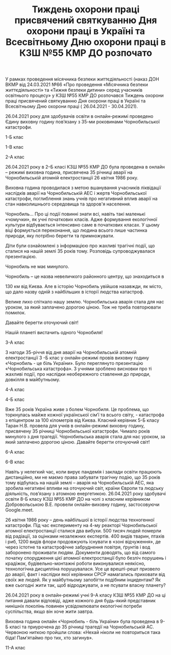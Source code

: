 ﻿---
title: Тиждень охорони праці присвячений святкуванню Дня охорони праці в Україні та Всесвітньому Дню охорони праці в КЗШ №55 КМР ДО розпочато
---

У рамках проведення місячника безпеки життєдіяльності (наказ ДОН ВКМР від 24.03.2021 №66 «Про проведення «Місячника безпеки життєдіяльності» та «Тижня безпеки дитини» серед учасників освітнього процесу» у КЗШ №55 КМР ДО розпочався Тиждень охорони праці присвячений святкуванню Дня охорони праці в Україні та Всесвітньому Дню охорони праці ( 26.04.2021 - 30.04.2021).

26.04.2021 року для здобувачів освіти в онлайн-режимі проведено Єдину виховну годину пов’язану з 35-ми роковинами Чорнобильської катастрофи.

1-Б клас

<slideshow id="*1b" />

1-В клас

<slideshow id="*1v" />

2-А клас

<slideshow id="*2a" />

26.04.2021 року в 2–Б класі КЗШ №55 КМР ДО була проведена в онлайн – режимі виховна година, присвячена 35 річниці аварії на Чорнобильській атомній електростанції 26 квітня 1986 року.

Виховна година проводилася з метою вшанування учасників ліквідації наслідків аварії на Чорнобильській АЕС і жертв Чорнобильської катастрофи, поглиблення знань учнів про негативний вплив аварії на стан навколишнього середовища та здоров'я населення.

Чорнобиль... Про ці події повинні знати всі, навіть такі маленькі «чомучки», як учні початкових класів. Адже формування екологічної культури відбувається інтенсивно саме в початкових класах. У цьому віці формується переконання, що людина всього лише частинка природи, яку потрібно берегти та примножувати.

Діти були ознайомлені з інформацією про жахливі трагічні події, що сталися на нашій землі 35 років тому. Розповідь супроводжувалася презентацією.

Чорнобиль не має минулого.

Чорнобиль – це назва невеличкого районного центру, що знаходиться в

130 км від Києва. Але в історію Чорнобиль увійшов назавжди, як місто, що дало назву одній з найбільших в історії людства катастроф.

Велике лихо спіткало нашу землю. Чорнобильська аварія стала для нас уроком, за який заплачено дорогою ціною. Тож не треба повторювати помилок.

Давайте берегти оточуючий світ!

Нашій планеті вистачить одного Чорнобиля!

<slideshow id="*2b" />

3-А клас

<slideshow id="*3a" />

З нагоди 35-річчя від дня аварії на Чорнобильській атомній електростанції 3 -Б клас у онлайн-режимі провів виховну годину «Чорнобиль - це біль України». Було переглянуто презентацію «Чорнобильська катастрофа». З учнями зроблено висновки про ті жахливі події, про наслідки необережного ставлення до природи, довкілля в майбутньому.

<slideshow id="*3b" />

4-А клас

<slideshow id="*4a" />

4-Б клас

<slideshow id="*4b" />

Вже 35 років Україна живе з болем Чорнобиля. Це проблема, що торкнулась майже кожної української сім’ї та всього світу, - катастрофа з епіцентром за 100 кілометрів від Києва. Класний керівник 5-Б класу Таран Н.В. провела для учнів в онлайн-режимі виховну годину, присвячену 35 річниці Чорнобильської катастрофи. Чимало років минулого з дня трагедії. Чорнобильська аварія стала для нас уроком, за який заплачено дорогою ціною. Давайте берегти оточуючий світ!

<slideshow id="*5b" />

6-А клас

<slideshow id="*6a" />

6-В клас

<slideshow id="*6v" />

Навіть у нелегкий час, коли вирує пандемія і заклади освіти працюють дистанційно, ми не маємо права забувати трагічну подію, що 35 років тому відбулась на нашій землі – аварія на Чорнобильській АЕС, яка зробила негативні впливи на оточуючий світ, країни Європи та людську діяльність, пов’язану з атомною енергетикою. 26.04.2021 року здобувачі освіти 8-Б класу КЗШ №55 КМР ДО на чолі з класним керівником Добровольською В.Е. провели онлайн-виховну годину, застосовуючи Google.meet.

<slideshow id="*8b" />

26 квітня 1986 року – день найбільшої в історії людства техногенної катастрофи. Під час експерименту на 4-му реакторі Чорнобильської атомної електростанції сталися два вибухи. 500 тисяч людей померли від радіації, за оцінками незалежних експертів. 400 видів тварин, птахів і риб, 1200 видів флори продовжують існувати в «зоні відчуження», де через істотне та катастрофічне забруднення повітря, ґрунтів і вод заборонено проживати людям. Документи доводять, що від самого початку спорудження цієї атомної електростанції було безліч порушень і крадіжок, будівельно-монтажні роботи виконувалися неякісно, технологічна дисципліна порушувалася. Усе це врешті-решт призвело до аварії, факт і наслідки якої керівники СРСР намагались приховати від своїх же людей. Як у майбутньому запобігти подібним інцидентам? Як вже сьогодні жити так, щоб відроджувати, а не псувати власну планету?

26.04.2021 року в онлайн-режимі учні 9-А класу КЗШ №55 КМР ДО на ці питання давали відповіді, адже кожного дня будь-який представник нинішніх поколінь повинен усвідомлювати екологічні потреби суспільства, якщо він хоче жити завтра.

<slideshow id="*9a" />

Виховна година онлайн «Чорнобиль - біль України» була проведена в 9-Б класі та приурочена до 35 річниці трагедії на Чорнобильській АС. Червоною ниткою пройшли слова: «Нехай ніколи не повториться така біда! Пам'ятаймо про тих, хто загинув».

<slideshow id="*9b" />

11-А клас

<slideshow id="*11a" />

